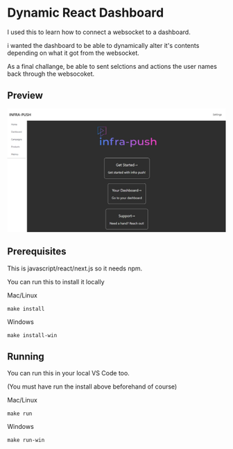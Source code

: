 # Dynamic React Dashboard

I used this to learn how to connect a websocket to a dashboard.

i wanted the dashboard to be able to dynamically alter it's contents depending on what it got from the websocket.

As a final challange, be able to sent selctions and actions the user names back through the websocoket.


## Preview

![Homepage](./docs/homepage.jpg)

## Prerequisites

This is javascript/react/next.js so it needs npm.

You can run this to install it locally

Mac/Linux
```
make install
```

Windows
```
make install-win
```

## Running 

You can run this in your local VS Code too.

(You must have run the install above beforehand of course)

Mac/Linux
```
make run
```

Windows
```
make run-win
```


